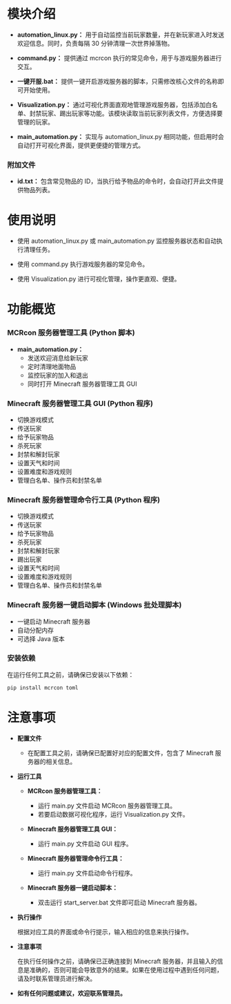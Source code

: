 # 模块介绍

- **automation_linux.py：** 用于自动监控当前玩家数量，并在新玩家进入时发送欢迎信息。同时，负责每隔 30 分钟清理一次世界掉落物。
  
- **command.py：** 提供通过 mcrcon 执行的常见命令，用于与游戏服务器进行交互。
  
- **一键开服.bat：** 提供一键开启游戏服务器的脚本，只需修改核心文件的名称即可开始使用。
  
- **Visualization.py：** 通过可视化界面直观地管理游戏服务器，包括添加白名单、封禁玩家、踢出玩家等功能。该模块读取当前玩家列表文件，方便选择要管理的玩家。
  
- **main_automation.py：** 实现与 automation_linux.py 相同功能，但启用时会自动打开可视化界面，提供更便捷的管理方式。

### 附加文件

- **id.txt：** 包含常见物品的 ID，当执行给予物品的命令时，会自动打开此文件提供物品列表。

# 使用说明

- 使用 automation_linux.py 或 main_automation.py 监控服务器状态和自动执行清理任务。
  
- 使用 command.py 执行游戏服务器的常见命令。
  
- 使用 Visualization.py 进行可视化管理，操作更直观、便捷。

# 功能概览

### MCRcon 服务器管理工具 (Python 脚本)

- **main_automation.py：**
  - 发送欢迎消息给新玩家
  - 定时清理地面物品
  - 监控玩家的加入和退出
  - 同时打开 Minecraft 服务器管理工具 GUI

### Minecraft 服务器管理工具 GUI (Python 程序)

- 切换游戏模式
- 传送玩家
- 给予玩家物品
- 杀死玩家
- 封禁和解封玩家
- 设置天气和时间
- 设置难度和游戏规则
- 管理白名单、操作员和封禁名单

### Minecraft 服务器管理命令行工具 (Python 程序)

- 切换游戏模式
- 传送玩家
- 给予玩家物品
- 杀死玩家
- 封禁和解封玩家
- 踢出玩家
- 设置天气和时间
- 设置难度和游戏规则
- 管理白名单、操作员和封禁名单

### Minecraft 服务器一键启动脚本 (Windows 批处理脚本)

- 一键启动 Minecraft 服务器
- 自动分配内存
- 可选择 Java 版本



### 安装依赖

在运行任何工具之前，请确保已安装以下依赖：
```bash
pip install mcrcon toml
```
# 注意事项

- **配置文件**
  - 在配置工具之前，请确保已配置好对应的配置文件，包含了 Minecraft 服务器的相关信息。

- **运行工具**

  - **MCRcon 服务器管理工具：**
    - 运行 main.py 文件启动 MCRcon 服务器管理工具。
    - 若要启动数据可视化程序，运行 Visualization.py 文件。

  - **Minecraft 服务器管理工具 GUI：**
    - 运行 main.py 文件启动 GUI 程序。

  - **Minecraft 服务器管理命令行工具：**
    - 运行 main.py 文件启动命令行程序。

  - **Minecraft 服务器一键启动脚本：**
    - 双击运行 start_server.bat 文件即可启动 Minecraft 服务器。

- **执行操作**

  根据对应工具的界面或命令行提示，输入相应的信息来执行操作。

- **注意事项**

  在执行任何操作之前，请确保已正确连接到 Minecraft 服务器，并且输入的信息是准确的，否则可能会导致意外的结果。如果在使用过程中遇到任何问题，请及时联系管理员进行解决。

- **如有任何问题或建议，欢迎联系管理员。**

